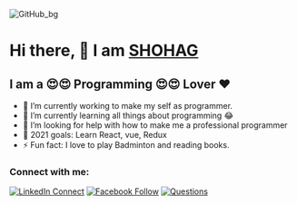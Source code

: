 ![GitHub_bg](https://user-images.githubusercontent.com/67518587/100862049-dc553600-34bc-11eb-95c3-702bee80797d.png)


# Hi there, 👋 I am [SHOHAG](https://shohag-porfolio.netlify.app/)

## I am a 😍😍 Programming 😍😍 Lover ❤️

<!--
**SShohag/SShohag** is a ✨ _special_ ✨ repository because its `README.md` (this file) appears on your GitHub profile.

Here are some ideas to get you started:
-->
- 🔭 I’m currently working to make my self as programmer.
- 🌱 I’m currently learning all things about programming 😂
- 🤔 I’m looking for help with how to make me a professional programmer 
- 🥅 2021 goals: Learn React, vue, Redux
- ⚡ Fun fact: I love to play Badminton and reading books.

### Connect with me:
[![LinkedIn Connect](https://img.shields.io/badge/%20-Connect-black?color=14171A&labelColor=212121&logo=linkedin&logoColor=ffffff)](https://www.linkedin.com/in/md-shohag-babu-2255a61b1/) [![Facebook Follow](https://img.shields.io/badge/%20-Follow-black?color=14171A&labelColor=1976d2&logo=facebook&logoColor=ffffff)](https://www.facebook.com/shohag.symon.5/) [![Questions](https://img.shields.io/badge/%20-Questions-black?color=14171A&labelColor=fff&logo=stackoverflow&logoColor=0c0d0e26)](https://stackexchange.com/users/19098588/md-shohag)
